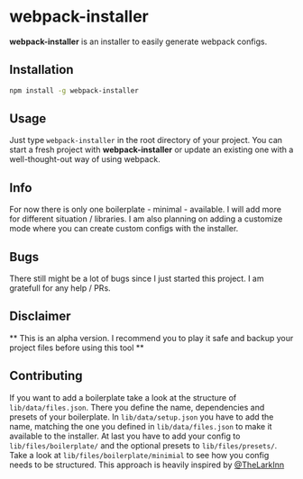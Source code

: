 # webpack-installer

**webpack-installer** is an installer to easily generate webpack configs.

## Installation

```bash
npm install -g webpack-installer
```


## Usage

Just type `webpack-installer` in the root directory of your project.
You can start a fresh project with **webpack-installer** or update an existing one with a well-thought-out way of using webpack.

## Info

For now there is only one boilerplate - minimal - available. I will add more for different situation / libraries. I am also planning on adding a customize mode where you can create custom configs with the installer.

## Bugs

There still might be a lot of bugs since I just started this project. I am gratefull for any help / PRs.

## Disclaimer

** This is an alpha version. I recommend you to play it safe and backup your project files before using this tool **

## Contributing

If you want to add a boilerplate take a look at the structure of `lib/data/files.json`. There you define the name, dependencies and presets of your boilerplate. In `lib/data/setup.json` you have to add the name, matching the one you defined in `lib/data/files.json` to make it available to the installer. At last you have to add your config to `lib/files/boilerplate/` and the optional presets to `lib/files/presets/`.
Take a look at `lib/files/boilerplate/minimial` to see how you config needs to be structured. This approach is heavily inspired by [@TheLarkInn](https://twitter.com/thelarkinn)
